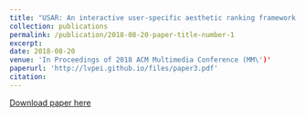 ```yaml
---
title: "USAR: An interactive user-specific aesthetic ranking framework for images"
collection: publications
permalink: /publication/2018-08-20-paper-title-number-1
excerpt:
date: 2018-08-20
venue: 'In Proceedings of 2018 ACM Multimedia Conference (MM\')'
paperurl: 'http://lvpei.github.io/files/paper3.pdf'
citation: 
---
```


[Download paper here](http://lvpei.github.io/files/paper3.pdf)